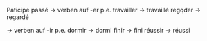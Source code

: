 Paticipe passé
-> verben auf -er 
p.e.
	travailler -> travaillé
	regqder -> regardé

-> verben auf -ir
p.e.
	dormir -> dormi
	finir -> fini
	réussir -> réussi


